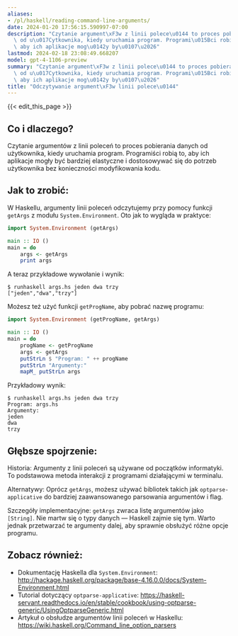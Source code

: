 ```yaml
---
aliases:
- /pl/haskell/reading-command-line-arguments/
date: 2024-01-20 17:56:15.590997-07:00
description: "Czytanie argument\xF3w z linii polece\u0144 to proces pobierania danych\
  \ od u\u017Cytkownika, kiedy uruchamia program. Programi\u015Bci robi\u0105 to,\
  \ aby ich aplikacje mog\u0142y by\u0107\u2026"
lastmod: 2024-02-18 23:08:49.668207
model: gpt-4-1106-preview
summary: "Czytanie argument\xF3w z linii polece\u0144 to proces pobierania danych\
  \ od u\u017Cytkownika, kiedy uruchamia program. Programi\u015Bci robi\u0105 to,\
  \ aby ich aplikacje mog\u0142y by\u0107\u2026"
title: "Odczytywanie argument\xF3w linii polece\u0144"
---
```


{{< edit_this_page >}}

## Co i dlaczego?
Czytanie argumentów z linii poleceń to proces pobierania danych od użytkownika, kiedy uruchamia program. Programiści robią to, aby ich aplikacje mogły być bardziej elastyczne i dostosowywać się do potrzeb użytkownika bez konieczności modyfikowania kodu.

## Jak to zrobić:
W Haskellu, argumenty linii poleceń odczytujemy przy pomocy funkcji `getArgs` z modułu `System.Environment`. Oto jak to wygląda w praktyce:

```Haskell
import System.Environment (getArgs)

main :: IO ()
main = do
    args <- getArgs
    print args
```

A teraz przykładowe wywołanie i wynik:
```
$ runhaskell args.hs jeden dwa trzy
["jeden","dwa","trzy"]
```

Możesz też użyć funkcji `getProgName`, aby pobrać nazwę programu:

```Haskell
import System.Environment (getProgName, getArgs)

main :: IO ()
main = do
    progName <- getProgName
    args <- getArgs
    putStrLn $ "Program: " ++ progName
    putStrLn "Argumenty:"
    mapM_ putStrLn args
```

Przykładowy wynik:
```
$ runhaskell args.hs jeden dwa trzy
Program: args.hs
Argumenty:
jeden
dwa
trzy
```

## Głębsze spojrzenie:
Historia: Argumenty z linii poleceń są używane od początków informatyki. To podstawowa metoda interakcji z programami działającymi w terminalu.

Alternatywy: Oprócz `getArgs`, możesz używać bibliotek takich jak `optparse-applicative` do bardziej zaawansowanego parsowania argumentów i flag.

Szczegóły implementacyjne: `getArgs` zwraca listę argumentów jako `[String]`. Nie martw się o typy danych — Haskell zajmie się tym. Warto jednak przetwarzać te argumenty dalej, aby sprawnie obsłużyć różne opcje programu.

## Zobacz również:
- Dokumentację Haskella dla `System.Environment`: http://hackage.haskell.org/package/base-4.16.0.0/docs/System-Environment.html
- Tutorial dotyczący `optparse-applicative`: https://haskell-servant.readthedocs.io/en/stable/cookbook/using-optparse-generic/UsingOptparseGeneric.html
- Artykuł o obsłudze argumentów linii poleceń w Haskellu: https://wiki.haskell.org/Command_line_option_parsers
